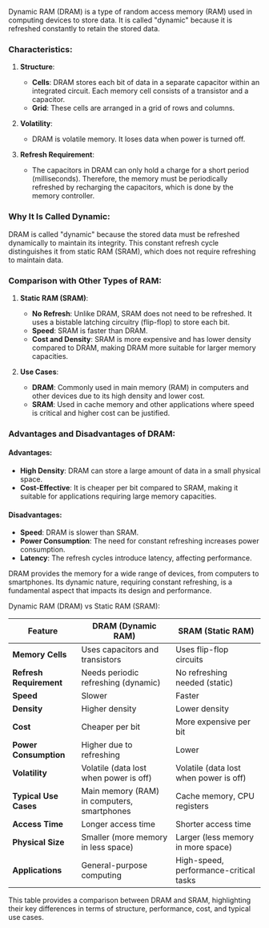 Dynamic RAM (DRAM) is a type of random access memory (RAM) used in computing devices to store data. It is called "dynamic" because it is refreshed constantly to retain the stored data.

### Characteristics:

1. **Structure**:
   - **Cells**: DRAM stores each bit of data in a separate capacitor within an integrated circuit. Each memory cell consists of a transistor and a capacitor.
   - **Grid**: These cells are arranged in a grid of rows and columns.

2. **Volatility**:
   - DRAM is volatile memory. It loses data when power is turned off.

3. **Refresh Requirement**:
   - The capacitors in DRAM can only hold a charge for a short period (milliseconds). Therefore, the memory must be periodically refreshed by recharging the capacitors, which is done by the memory controller.

### Why It Is Called Dynamic:

DRAM is called "dynamic" because the stored data must be refreshed dynamically to maintain its integrity. This constant refresh cycle distinguishes it from static RAM (SRAM), which does not require refreshing to maintain data.

### Comparison with Other Types of RAM:

1. **Static RAM (SRAM)**:
   - **No Refresh**: Unlike DRAM, SRAM does not need to be refreshed. It uses a bistable latching circuitry (flip-flop) to store each bit.
   - **Speed**: SRAM is faster than DRAM.
   - **Cost and Density**: SRAM is more expensive and has lower density compared to DRAM, making DRAM more suitable for larger memory capacities.

2. **Use Cases**:
   - **DRAM**: Commonly used in main memory (RAM) in computers and other devices due to its high density and lower cost.
   - **SRAM**: Used in cache memory and other applications where speed is critical and higher cost can be justified.

### Advantages and Disadvantages of DRAM:

#### Advantages:
- **High Density**: DRAM can store a large amount of data in a small physical space.
- **Cost-Effective**: It is cheaper per bit compared to SRAM, making it suitable for applications requiring large memory capacities.

#### Disadvantages:
- **Speed**: DRAM is slower than SRAM.
- **Power Consumption**: The need for constant refreshing increases power consumption.
- **Latency**: The refresh cycles introduce latency, affecting performance.


DRAM provides the memory for a wide range of devices, from computers to smartphones. Its dynamic nature, requiring constant refreshing, is a fundamental aspect that impacts its design and performance.

Dynamic RAM (DRAM) vs Static RAM (SRAM):

| Feature                | DRAM (Dynamic RAM)                          | SRAM (Static RAM)                        |
|------------------------|---------------------------------------------|------------------------------------------|
| **Memory Cells**       | Uses capacitors and transistors             | Uses flip-flop circuits                  |
| **Refresh Requirement**| Needs periodic refreshing (dynamic)         | No refreshing needed (static)            |
| **Speed**              | Slower                                      | Faster                                   |
| **Density**            | Higher density                              | Lower density                            |
| **Cost**               | Cheaper per bit                             | More expensive per bit                   |
| **Power Consumption**  | Higher due to refreshing                    | Lower                                    |
| **Volatility**         | Volatile (data lost when power is off)      | Volatile (data lost when power is off)   |
| **Typical Use Cases**  | Main memory (RAM) in computers, smartphones | Cache memory, CPU registers              |
| **Access Time**        | Longer access time                          | Shorter access time                      |
| **Physical Size**      | Smaller (more memory in less space)         | Larger (less memory in more space)       |
| **Applications**       | General-purpose computing                   | High-speed, performance-critical tasks   |

This table provides a comparison between DRAM and SRAM, highlighting their key differences in terms of structure, performance, cost, and typical use cases.
